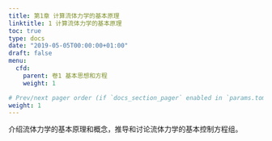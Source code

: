 ```yaml
---
title: 第1章 计算流体力学的基本原理
linktitle: 1 计算流体力学的基本原理 
toc: true
type: docs
date: "2019-05-05T00:00:00+01:00"
draft: false
menu:
  cfd:
    parent: 卷1 基本思想和方程
    weight: 1

# Prev/next pager order (if `docs_section_pager` enabled in `params.toml`)
weight: 1
---
```


介绍流体力学的基本原理和概念，推导和讨论流体力学的基本控制方程组。